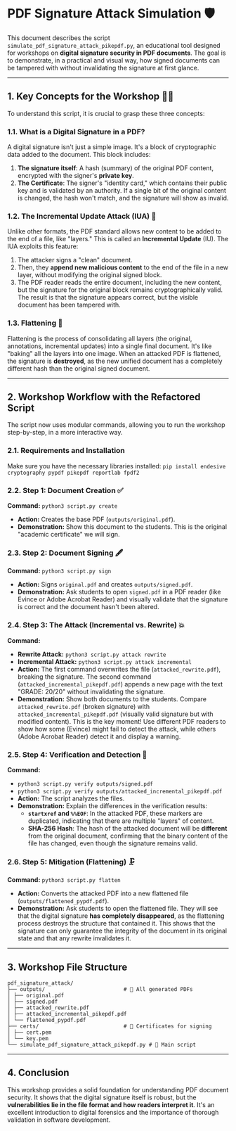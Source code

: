 # PDF Signature Attack Simulation 🛡️

This document describes the script `simulate_pdf_signature_attack_pikepdf.py`, an educational tool designed for workshops on **digital signature security in PDF documents**. The goal is to demonstrate, in a practical and visual way, how signed documents can be tampered with without invalidating the signature at first glance.

-----

## 1\. Key Concepts for the Workshop 👨‍💻

To understand this script, it is crucial to grasp these three concepts:

### 1.1. What is a Digital Signature in a PDF?

A digital signature isn't just a simple image. It's a block of cryptographic data added to the document. This block includes:

1.  **The signature itself**: A hash (summary) of the original PDF content, encrypted with the signer's **private key**.
2.  **The Certificate**: The signer's "identity card," which contains their public key and is validated by an authority.
    If a single bit of the original content is changed, the hash won't match, and the signature will show as invalid.

### 1.2. The Incremental Update Attack (IUA) 🤯

Unlike other formats, the PDF standard allows new content to be added to the end of a file, like "layers." This is called an **Incremental Update** (IU).
The IUA exploits this feature:

1.  The attacker signs a "clean" document.
2.  Then, they **append new malicious content** to the end of the file in a new layer, without modifying the original signed block.
3.  The PDF reader reads the entire document, including the new content, but the signature for the original block remains cryptographically valid. The result is that the signature appears correct, but the visible document has been tampered with.

### 1.3. Flattening 🥞

Flattening is the process of consolidating all layers (the original, annotations, incremental updates) into a single final document. It's like "baking" all the layers into one image. When an attacked PDF is flattened, the signature is **destroyed**, as the new unified document has a completely different hash than the original signed document.

-----

## 2\. Workshop Workflow with the Refactored Script

The script now uses modular commands, allowing you to run the workshop step-by-step, in a more interactive way.

### 2.1. Requirements and Installation

Make sure you have the necessary libraries installed:
`pip install endesive cryptography pypdf pikepdf reportlab fpdf2`

### 2.2. Step 1: Document Creation ✅

**Command:** `python3 script.py create`

* **Action:** Creates the base PDF (`outputs/original.pdf`).
* **Demonstration:** Show this document to the students. This is the original "academic certificate" we will sign.

### 2.3. Step 2: Document Signing 🖋️

**Command:** `python3 script.py sign`

* **Action:** Signs `original.pdf` and creates `outputs/signed.pdf`.
* **Demonstration:** Ask students to open `signed.pdf` in a PDF reader (like Evince or Adobe Acrobat Reader) and visually validate that the signature is correct and the document hasn't been altered.

### 2.4. Step 3: The Attack (Incremental vs. Rewrite) 💥

**Command:**

* **Rewrite Attack:** `python3 script.py attack rewrite`
* **Incremental Attack:** `python3 script.py attack incremental`
* **Action:** The first command overwrites the file (`attacked_rewrite.pdf`), breaking the signature. The second command (`attacked_incremental_pikepdf.pdf`) appends a new page with the text "GRADE: 20/20" without invalidating the signature.
* **Demonstration:** Show both documents to the students. Compare `attacked_rewrite.pdf` (broken signature) with `attacked_incremental_pikepdf.pdf` (visually valid signature but with modified content). This is the key moment\! Use different PDF readers to show how some (Evince) might fail to detect the attack, while others (Adobe Acrobat Reader) detect it and display a warning.

### 2.5. Step 4: Verification and Detection 🔎

**Command:**

* `python3 script.py verify outputs/signed.pdf`
* `python3 script.py verify outputs/attacked_incremental_pikepdf.pdf`
* **Action:** The script analyzes the files.
* **Demonstration:** Explain the differences in the verification results:
  * **`startxref` and `%%EOF`**: In the attacked PDF, these markers are duplicated, indicating that there are multiple "layers" of content.
  * **SHA-256 Hash**: The hash of the attacked document will be **different** from the original document, confirming that the binary content of the file has changed, even though the signature remains valid.

### 2.6. Step 5: Mitigation (Flattening) 🗜️

**Command:** `python3 script.py flatten`

* **Action:** Converts the attacked PDF into a new flattened file (`outputs/flattened_pypdf.pdf`).
* **Demonstration:** Ask students to open the flattened file. They will see that the digital signature **has completely disappeared**, as the flattening process destroys the structure that contained it. This shows that the signature can only guarantee the integrity of the document in its original state and that any rewrite invalidates it.

-----

## 3\. Workshop File Structure

```
pdf_signature_attack/
├── outputs/                         # 📁 All generated PDFs
│ ├── original.pdf
│ ├── signed.pdf
│ ├── attacked_rewrite.pdf
│ ├── attacked_incremental_pikepdf.pdf
│ └── flattened_pypdf.pdf
├── certs/                           # 📁 Certificates for signing
│ ├── cert.pem
│ └── key.pem
└── simulate_pdf_signature_attack_pikepdf.py # 🐍 Main script
```

-----

## 4\. Conclusion

This workshop provides a solid foundation for understanding PDF document security. It shows that the digital signature itself is robust, but the **vulnerabilities lie in the file format and how readers interpret it**. It's an excellent introduction to digital forensics and the importance of thorough validation in software development.